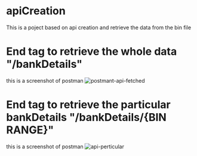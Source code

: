 # apiCreation
This is a poject based on api creation and retrieve the data from the bin file


# End tag to retrieve the whole data "/bankDetails"
this is a screenshot of postman 
![postmant-api-fetched](https://user-images.githubusercontent.com/55507781/174962584-1a9ee250-78ab-4018-8df2-5bfc3f637d5e.png)

# End tag to retrieve the particular bankDetails "/bankDetails/{BIN RANGE}"
this is a screenshot of postman
![api-perticular](https://user-images.githubusercontent.com/55507781/174961804-cd482bde-c099-40ca-925e-dd90aa9e8975.png)
